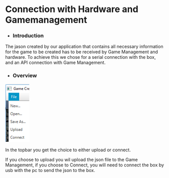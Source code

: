 # Connection with Hardware and Gamemanagement

* ### Introduction

The jason created by our application that contains all necessary information for the game to be created has to be received by Game Management and hardware. To achieve this we chose for a serial connection with the box, and an API connection with Game Management.

* ### Overview

![](/assets/import.png)

In the topbar you get the choice to either upload or connect.

If you choose to upload you wil upload the json file to the Game Management, if you choose to Connect, you will need to connect the box by usb with the pc to send the json to the box.

